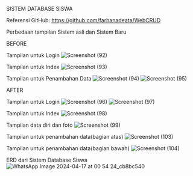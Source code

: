 SISTEM DATABASE SISWA

Referensi GitHub: https://github.com/farhanadeata/WebCRUD

Perbedaan tampilan Sistem asli dan Sistem Baru

BEFORE

Tampilan untuk Login
![Screenshot (92)](https://github.com/AishaSmitaMada/PengkodeanDanPemrograman-Sistem-DatabaseSiswa/assets/153173592/72ea937c-ec1d-4855-8f4e-1a79a748a6a0)

Tampilan untuk Index
![Screenshot (93)](https://github.com/AishaSmitaMada/PengkodeanDanPemrograman-Sistem-DatabaseSiswa/assets/153173592/1deee368-c694-4fc4-8f34-c7ab007df05e)

Tampilan untuk Penambahan Data
![Screenshot (94)](https://github.com/AishaSmitaMada/PengkodeanDanPemrograman-Sistem-DatabaseSiswa/assets/153173592/45a44d16-4425-44b9-8bd8-f23e22b1d072)
![Screenshot (95)](https://github.com/AishaSmitaMada/PengkodeanDanPemrograman-Sistem-DatabaseSiswa/assets/153173592/89ba8c8f-29b0-41f7-a135-6ee9fe5ef078)


AFTER

Tampilan untuk Login
![Screenshot (96)](https://github.com/AishaSmitaMada/PengkodeanDanPemrograman-Sistem-DatabaseSiswa/assets/153173592/de74ba77-fb32-4438-ac71-f56ba1104506)
![Screenshot (97)](https://github.com/AishaSmitaMada/PengkodeanDanPemrograman-Sistem-DatabaseSiswa/assets/153173592/8b1ae41b-c87a-4305-8305-0b94de6a3043)

Tampilan untuk Index
![Screenshot (98)](https://github.com/AishaSmitaMada/PengkodeanDanPemrograman-Sistem-DatabaseSiswa/assets/153173592/4d9dd93c-e0a2-4d5f-b5dd-c6ce29f745b6)

Tampilan data diri dan foto
![Screenshot (99)](https://github.com/AishaSmitaMada/PengkodeanDanPemrograman-Sistem-DatabaseSiswa/assets/153173592/3ff3d908-e585-4fb9-9f3d-eddb890729c0)

Tampilan untuk penambahan data(bagian atas)
![Screenshot (103)](https://github.com/AishaSmitaMada/PengkodeanDanPemrograman-Sistem-DatabaseSiswa/assets/153173592/4dbad0db-835f-4470-a48c-8bb248c50da1)

Tampilan untuk penambahan data(bagian bawah)
![Screenshot (104)](https://github.com/AishaSmitaMada/PengkodeanDanPemrograman-Sistem-DatabaseSiswa/assets/153173592/98efcb7f-0f22-4e27-ae9a-fa79d00fb9a0)


ERD dari Sistem Database Siswa
![WhatsApp Image 2024-04-17 at 00 54 24_cb8bc540](https://github.com/AishaSmitaMada/PengkodeanDanPemrograman-Sistem-DatabaseSiswa/assets/153173592/61a37de8-ac97-4c07-9043-7002a67e02ac)
